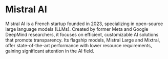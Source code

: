 # Mistral AI

Mistral AI is a French startup founded in 2023, specializing in open-source large language models (LLMs). Created by former Meta and Google DeepMind researchers, it focuses on efficient, customizable AI solutions that promote transparency. Its flagship models, Mistral Large and Mixtral, offer state-of-the-art performance with lower resource requirements, gaining significant attention in the AI field.